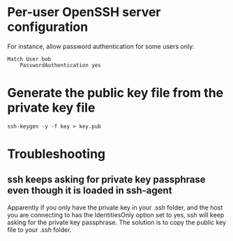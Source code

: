 # Per-user OpenSSH server configuration
For instance, allow password authentication for some users only:
```
Match User bob
    PasswordAuthentication yes
```

# Generate the public key file from the private key file
```
ssh-keygen -y -f key > key.pub
```

# Troubleshooting
## ssh keeps asking for private key passphrase even though it is loaded in ssh-agent
Apparently if you only have the private key in your .ssh folder, and the host you are connecting to has the IdentitiesOnly option set to yes, ssh will keep asking for the private key passphrase. The solution is to copy the public key file to your .ssh folder.